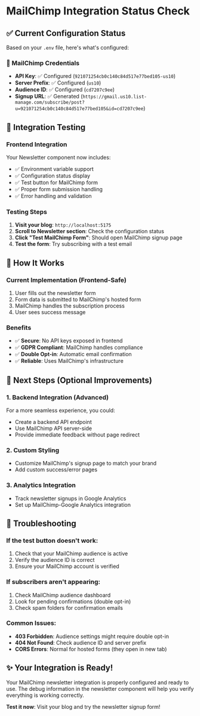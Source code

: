 # MailChimp Integration Status Check

## ✅ Current Configuration Status

Based on your `.env` file, here's what's configured:

### 📧 MailChimp Credentials
- **API Key**: ✅ Configured (`921071254cb0c140c84d517e77bed105-us10`)
- **Server Prefix**: ✅ Configured (`us10`)
- **Audience ID**: ✅ Configured (`cd7207c9ee`)
- **Signup URL**: ✅ Generated (`https://gmail.us10.list-manage.com/subscribe/post?u=921071254cb0c140c84d517e77bed105&id=cd7207c9ee`)

## 🧪 Integration Testing

### Frontend Integration
Your Newsletter component now includes:
- ✅ Environment variable support
- ✅ Configuration status display
- ✅ Test button for MailChimp form
- ✅ Proper form submission handling
- ✅ Error handling and validation

### Testing Steps

1. **Visit your blog**: `http://localhost:5175`
2. **Scroll to Newsletter section**: Check the configuration status
3. **Click "Test MailChimp Form"**: Should open MailChimp signup page
4. **Test the form**: Try subscribing with a test email

## 🔄 How It Works

### Current Implementation (Frontend-Safe)
1. User fills out the newsletter form
2. Form data is submitted to MailChimp's hosted form
3. MailChimp handles the subscription process
4. User sees success message

### Benefits
- ✅ **Secure**: No API keys exposed in frontend
- ✅ **GDPR Compliant**: MailChimp handles compliance
- ✅ **Double Opt-in**: Automatic email confirmation
- ✅ **Reliable**: Uses MailChimp's infrastructure

## 🚀 Next Steps (Optional Improvements)

### 1. Backend Integration (Advanced)
For a more seamless experience, you could:
- Create a backend API endpoint
- Use MailChimp API server-side
- Provide immediate feedback without page redirect

### 2. Custom Styling
- Customize MailChimp's signup page to match your brand
- Add custom success/error pages

### 3. Analytics Integration
- Track newsletter signups in Google Analytics
- Set up MailChimp-Google Analytics integration

## 🔧 Troubleshooting

### If the test button doesn't work:
1. Check that your MailChimp audience is active
2. Verify the audience ID is correct
3. Ensure your MailChimp account is verified

### If subscribers aren't appearing:
1. Check MailChimp audience dashboard
2. Look for pending confirmations (double opt-in)
3. Check spam folders for confirmation emails

### Common Issues:
- **403 Forbidden**: Audience settings might require double opt-in
- **404 Not Found**: Check audience ID and server prefix
- **CORS Errors**: Normal for hosted forms (they open in new tab)

## ✨ Your Integration is Ready!

Your MailChimp newsletter integration is properly configured and ready to use. The debug information in the newsletter component will help you verify everything is working correctly.

**Test it now**: Visit your blog and try the newsletter signup form!
